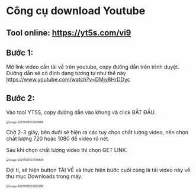 # Công cụ download Youtube

## Tool online: https://yt5s.com/vi9

## Bước 1:

Mở link video cần tải về trên youtube, copy đường dẫn trên trình duyệt. Đường dẫn sẽ có định dạng tương tự như thế này https://www.youtube.com/watch?v=DMjy8HrDDyc

## Bước 2:

Vào tool YT5S, copy đường dẫn vào khung và click BẮT ĐẦU.

<img src="https://tva1.sinaimg.cn/large/008i3skNgy1gv902kh3b4j61bo0bq75g02.jpg" alt="image-20211009123527468" style="zoom:50%;" />

Chờ 2-3 giây, bên dưới sẽ hiện ra các tuỳ chọn chất lượng video, nên chọn chất lượng 720 hoặc 1080 để video rõ nét.

Sau khi chọn chất lượng video thì chọn GET LINK.

<img src="../Library/Application Support/typora-user-images/image-20211009123704848.png" alt="image-20211009123704848" style="zoom:50%;" />

Đợi tí, sẽ hiện button TẢI VỀ và thực hiện bước cuối cùng là tải video này về thư mục Downloads trong máy.

<img src="../Library/Application Support/typora-user-images/image-20211009123923296.png" alt="image-20211009123923296" style="zoom:50%;" />